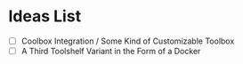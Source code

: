 # Ideas List
- [ ] Coolbox Integration / Some Kind of Customizable Toolbox
- [ ] A Third Toolshelf Variant in the Form of a Docker
